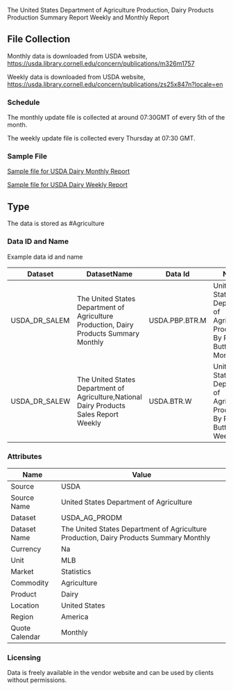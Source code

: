The United States Department of Agriculture Production, Dairy Products Production Summary Report Weekly and Monthly Report

## File Collection

Monthly data is downloaded from USDA website, https://usda.library.cornell.edu/concern/publications/m326m1757 

Weekly data is downloaded from USDA website, https://usda.library.cornell.edu/concern/publications/zs25x847n?locale=en

### Schedule

The monthly update file is collected at around 07:30GMT of every 5th of the month.

The weekly update file is collected every Thursday at 07:30 GMT.

### Sample File

[Sample file for USDA Dairy Monthly Report](pathname:///file-samples/dary0121.zip)

[Sample file for USDA Dairy Weekly Report](pathname:///file-samples/DYWDAIRYPRODUCTSSALES.PDF)

## Type

The data is stored as #Agriculture

### Data ID and Name

Example data id and name

|Dataset|DatasetName|Data Id|Name|
|-|-|-|-|
|USDA_DR_SALEM|The United States Department of Agriculture Production, Dairy Products Summary Monthly|USDA.PBP.BTR.M|United States Department of Agriculture Production By Product Butter Monthly|
|USDA_DR_SALEW|The United States Department of Agriculture,National Dairy Products Sales Report Weekly|USDA.BTR.W|United States Department of Agriculture Production By Product Butter Weekly|

### Attributes

|Name|Value|
|-|-|
|Source|USDA|
|Source Name|United States Department of Agriculture|
|Dataset|USDA_AG_PRODM|
|Dataset Name|The United States Department of Agriculture Production, Dairy Products Summary Monthly|
|Currency|Na|
|Unit|MLB|
|Market|Statistics|
|Commodity|Agriculture|
|Product|Dairy|
|Location|United States|
|Region|America|
|Quote Calendar|Monthly|

### Licensing

Data is freely available in the vendor website and can be used by clients without permissions.
